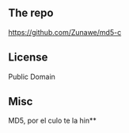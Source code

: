 ## The repo

https://github.com/Zunawe/md5-c

## License

Public Domain

## Misc

MD5, por el culo te la hin**
